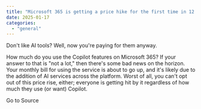 ```yaml
---
title: "Microsoft 365 is getting a price hike for the first time in 12 years... because of Copilot"
date: 2025-01-17
categories: 
  - "general"
---
```


Don't like AI tools? Well, now you're paying for them anyway.

How much do you use the Copilot features on Microsoft 365? If your answer to that is "not a lot," then there's some bad news on the horizon. Your monthly bill for using the service is about to go up, and it's likely due to the addition of AI services across the platform. Worst of all, you can't opt out of this price rise, either; everyone is getting hit by it regardless of how much they use (or want) Copilot.

Go to Source
